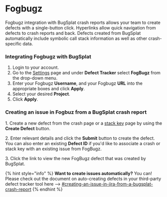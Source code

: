 # Fogbugz

Fogbugz integration with BugSplat crash reports allows your team to create defects with a single-button click. Hyperlinks allow quick navigation from defects to crash reports and back. Defects created from BugSplat automatically include symbolic call stack information as well as other crash-specific data.

### Integrating Fogbugz with BugSplat

1. Login to your account.
2. Go to the [Settings](https://app.bugsplat.com/v2/database/integrations#defect-trackers) page and under **Defect Tracker** select **FogBugz** from the drop-down menu.
3. Enter your Fogbugz **Username**, and your Fogbugz **URL** into the appropriate boxes and click **Apply**.
4. Select your desired **Project**.
5. Click **Apply**.

### Creating an issue in Fogbuz from a BugSplat crash report

1\. Create a new defect from the crash page or a [stack key](../../../../education/bugsplat-terminology.md#stack-key) page by using the **Create Defect** button.

2\. Enter relevant details and click the **Submit** button to create the defect. You can also enter an existing **Defect ID** if you'd like to associate a crash or stack key with an existing issue from FogBugz.

3\. Click the link to view the new FogBugz defect that was created by BugSplat.

{% hint style="info" %}
**Want to create issues automatically?** You can!  Please check out the document on auto-creating defects in your third-party defect tracker tool here --> [#creating-an-issue-in-jira-from-a-bugsplat-crash-report](fogbugz.md#creating-an-issue-in-jira-from-a-bugsplat-crash-report "mention")
{% endhint %}
